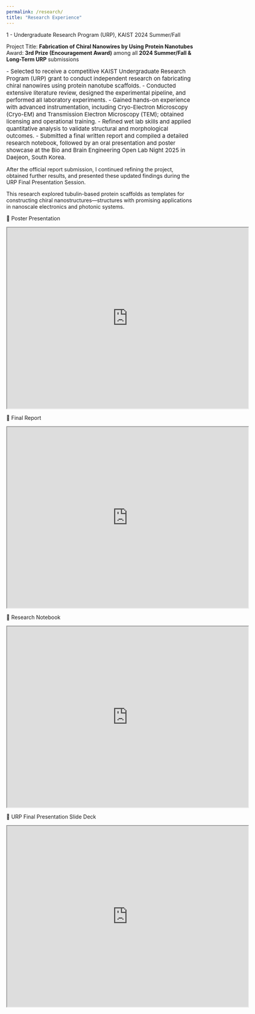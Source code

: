 ```yaml
---
permalink: /research/
title: "Research Experience"
---
```


1 - Undergraduate Research Program (URP), KAIST 2024 Summer/Fall

Project Title: **Fabrication of Chiral Nanowires by Using Protein Nanotubes**
Award: **3rd Prize (Encouragement Award)** among all **2024 Summer/Fall & Long-Term URP** submissions

<span style="font-size: 15px;">- Selected to receive a competitive KAIST Undergraduate Research Program (URP) grant to conduct independent research on fabricating chiral nanowires using protein nanotube scaffolds.</span>
<span style="font-size: 15px;">- Conducted extensive literature review, designed the experimental pipeline, and performed all laboratory experiments.</span>
<span style="font-size: 15px;">- Gained hands-on experience with advanced instrumentation, including Cryo-Electron Microscopy (Cryo-EM) and Transmission Electron Microscopy (TEM); obtained licensing and operational training.</span>
<span style="font-size: 15px;">- Refined wet lab skills and applied quantitative analysis to validate structural and morphological outcomes. </span>
<span style="font-size: 15px;">- Submitted a final written report and compiled a detailed research notebook, followed by an oral presentation and poster showcase at the Bio and Brain Engineering Open Lab Night 2025 in Daejeon, South Korea.</span>

After the official report submission, I continued refining the project, obtained further results, and presented these updated findings during the URP Final Presentation Session.

This research explored tubulin-based protein scaffolds as templates for constructing chiral nanostructures—structures with promising applications in nanoscale electronics and photonic systems.


🔗 Poster Presentation 
<iframe src="https://drive.google.com/file/d/18FxxJ-vs4o5ejyYdAvXPKO9wcPfAAXvr/preview" width="640" height="480" allow="autoplay"></iframe>

🔗 Final Report 
<iframe src="https://drive.google.com/file/d/1vnc5KBFhVWGxMGyYZpf-FBPAkaQDi-wV/preview" width="640" height="480" allow="autoplay"></iframe>

🔗 Research Notebook
<iframe src="https://drive.google.com/file/d/1D9OkieXNns66GTgQYglHUznykC7ponw5/preview" width="640" height="480" allow="autoplay"></iframe>

🔗 URP Final Presentation Slide Deck
<iframe src="https://drive.google.com/file/d/1A5X5tzHHquRywi4H3duoFbkycZYOjU6r/preview" width="640" height="480" allow="autoplay"></iframe> 
